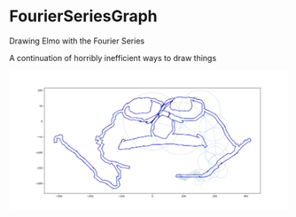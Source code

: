 # FourierSeriesGraph
Drawing Elmo with the Fourier Series

A continuation of horribly inefficient ways to draw things

![](Fourier/example.png)
